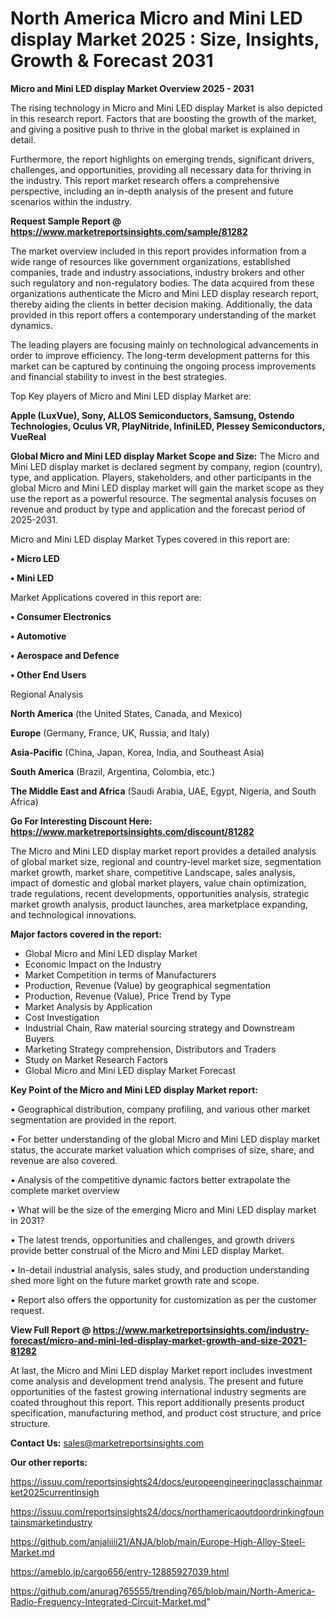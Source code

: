 # North America Micro and Mini LED display Market 2025 : Size, Insights, Growth & Forecast 2031

<Strong> Micro and Mini LED display Market Overview 2025 - 2031</strong>

The rising technology in Micro and Mini LED display Market is also depicted in this research report. Factors that are boosting the growth of the market, and giving a positive push to thrive in the global market is explained in detail.

Furthermore, the report highlights on emerging trends, significant drivers, challenges, and opportunities, providing all necessary data for thriving in the industry. This report market research offers a comprehensive perspective, including an in-depth analysis of the present and future scenarios within the industry.

<strong>Request Sample Report @ <a href=https://www.marketreportsinsights.com/sample/81282>https://www.marketreportsinsights.com/sample/81282</a></strong>

The market overview included in this report provides information from a wide range of resources like government organizations, established companies, trade and industry associations, industry brokers and other such regulatory and non-regulatory bodies. The data acquired from these organizations authenticate the Micro and Mini LED display research report, thereby aiding the clients in better decision making. Additionally, the data provided in this report offers a contemporary understanding of the market dynamics.

The leading players are focusing mainly on technological advancements in order to improve efficiency. The long-term development patterns for this market can be captured by continuing the ongoing process improvements and financial stability to invest in the best strategies.

Top Key players of Micro and Mini LED display Market are:

<strong>Apple (LuxVue), Sony, ALLOS Semiconductors, Samsung, Ostendo Technologies, Oculus VR, PlayNitride, InfiniLED, Plessey Semiconductors, VueReal</strong>

<strong><b>Global Micro and Mini LED display Market Scope and Size:</b></strong>
The Micro and Mini LED display market is declared segment by company, region (country), type, and application. Players, stakeholders, and other participants in the global Micro and Mini LED display market will gain the market scope as they use the report as a powerful resource. The segmental analysis focuses on revenue and product by type and application and the forecast period of 2025-2031.

Micro and Mini LED display Market Types covered in this report are:

<strong>• Micro LED

• Mini LED</strong>

Market Applications covered in this report are:

<strong>• Consumer Electronics

• Automotive

• Aerospace and Defence

• Other End Users</strong> 

Regional Analysis

<strong>North America</strong> (the United States, Canada, and Mexico)

<strong>Europe</strong> (Germany, France, UK, Russia, and Italy)

<strong>Asia-Pacific</strong> (China, Japan, Korea, India, and Southeast Asia)

<strong>South America</strong> (Brazil, Argentina, Colombia, etc.)

<strong>The Middle East and Africa</strong> (Saudi Arabia, UAE, Egypt, Nigeria, and South Africa)

<strong>Go For Interesting Discount Here: <a href=https://www.marketreportsinsights.com/discount/81282>https://www.marketreportsinsights.com/discount/81282</a></strong>

The Micro and Mini LED display market report provides a detailed analysis of global market size, regional and country-level market size, segmentation market growth, market share, competitive Landscape, sales analysis, impact of domestic and global market players, value chain optimization, trade regulations, recent developments, opportunities analysis, strategic market growth analysis, product launches, area marketplace expanding, and technological innovations.

<strong><b>Major factors covered in the report:</b></strong>
<ul>
  <li>Global Micro and Mini LED display Market </li>
  <li>Economic Impact on the Industry</li>
  <li>Market Competition in terms of Manufacturers</li>
  <li>Production, Revenue (Value) by geographical segmentation</li>
  <li>Production, Revenue (Value), Price Trend by Type</li>
  <li>Market Analysis by Application</li>
  <li>Cost Investigation</li>
  <li>Industrial Chain, Raw material sourcing strategy and Downstream Buyers</li>
  <li>Marketing Strategy comprehension, Distributors and Traders</li>
  <li>Study on Market Research Factors</li>
  <li>Global Micro and Mini LED display Market Forecast</li>
</ul>

<strong><b>Key Point of the Micro and Mini LED display Market report:</b></strong>

• Geographical distribution, company profiling, and various other market segmentation are provided in the report.

• For better understanding of the global Micro and Mini LED display market status, the accurate market valuation which comprises of size, share, and revenue are also covered.

• Analysis of the competitive dynamic factors better extrapolate the complete market overview

• What will be the size of the emerging Micro and Mini LED display market in 2031?

• The latest trends, opportunities and challenges, and growth drivers provide better construal of the Micro and Mini LED display Market.

• In-detail industrial analysis, sales study, and production understanding shed more light on the future market growth rate and scope.

• Report also offers the opportunity for customization as per the customer request.

<strong><b>View Full Report @ <a href=https://www.marketreportsinsights.com/industry-forecast/micro-and-mini-led-display-market-growth-and-size-2021-81282>https://www.marketreportsinsights.com/industry-forecast/micro-and-mini-led-display-market-growth-and-size-2021-81282</a></b></strong>


At last, the Micro and Mini LED display Market report includes investment come analysis and development trend analysis. The present and future opportunities of the fastest growing international industry segments are coated throughout this report. This report additionally presents product specification, manufacturing method, and product cost structure, and price structure.

<strong>Contact Us:</strong>
sales@marketreportsinsights.com

<strong>Our other reports:</strong>

<a href=https://issuu.com/reportsinsights24/docs/europeengineeringclasschainmarket2025currentinsigh>https://issuu.com/reportsinsights24/docs/europeengineeringclasschainmarket2025currentinsigh</a>

<a href=https://issuu.com/reportsinsights24/docs/northamericaoutdoordrinkingfountainsmarketindustry>https://issuu.com/reportsinsights24/docs/northamericaoutdoordrinkingfountainsmarketindustry</a>

<a href=https://github.com/anjaliiii21/ANJA/blob/main/Europe-High-Alloy-Steel-Market.md>https://github.com/anjaliiii21/ANJA/blob/main/Europe-High-Alloy-Steel-Market.md</a>

<a href=https://ameblo.jp/cargo656/entry-12885927039.html>https://ameblo.jp/cargo656/entry-12885927039.html</a>

<a href=https://github.com/anurag765555/trending765/blob/main/North-America-Radio-Frequency-Integrated-Circuit-Market.md>https://github.com/anurag765555/trending765/blob/main/North-America-Radio-Frequency-Integrated-Circuit-Market.md</a>"
